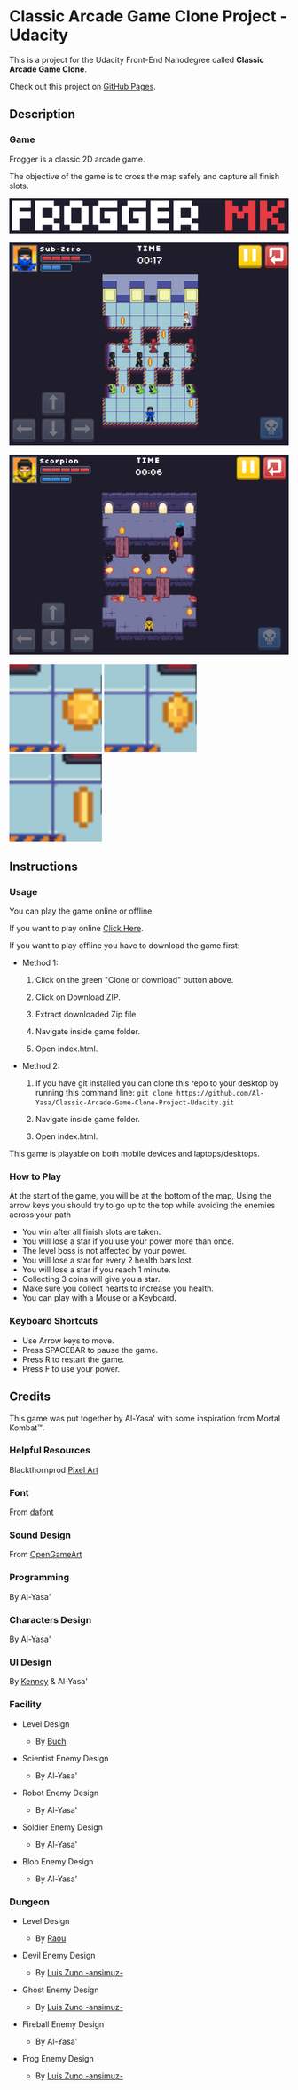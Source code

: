 # Classic Arcade Game Clone Project - Udacity

This is a project for the Udacity Front-End Nanodegree called **Classic Arcade Game Clone**.

Check out this project on [GitHub Pages](https://al-yasa.github.io/Classic-Arcade-Game-Clone-Project-Udacity/ "Classic Arcade Game Clone - Belhenniche Al-Yasa'").

## Description

### Game

Frogger is a classic 2D arcade game.

The objective of the game is to cross the map safely and capture all finish slots.

![Frogger MK](images/froggermk.png "Frogger MK")

![Frogger MK Preview 01](images/fmk_preview01.jpg "Frogger MK Preview 01")

![Frogger MK Preview 02](images/fmk_preview02.jpg "Frogger MK Preview 02")

![Frogger MK Scorpion Power](images/scorpion_power.gif "Frogger MK Scorpion Power")
![Frogger MK Subzero Power](images/subzero_power.gif "Frogger MK Subzero Power")
![Frogger MK Reptile Power](images/reptile_power.gif "Frogger MK Reptile Power")

## Instructions

### Usage

You can play the game online or offline.

If you want to play online [Click Here](https://al-yasa.github.io/Classic-Arcade-Game-Clone-Project-Udacity/ "Classic Arcade Game Clone - Belhenniche Al-Yasa'").

If you want to play offline you have to download the game first:

* Method 1:

    1. Click on the green "Clone or download" button above.

    2. Click on Download ZIP.

    3. Extract downloaded Zip file.

    4. Navigate inside game folder.

    5. Open index.html.

* Method 2:

    1. If you have git installed you can clone this repo to your desktop by running this command line:
`git clone https://github.com/Al-Yasa/Classic-Arcade-Game-Clone-Project-Udacity.git`

    2. Navigate inside game folder.

    3. Open index.html.

This game is playable on both mobile devices and laptops/desktops.

### How to Play

At the start of the game, you will be at the bottom of the map, Using the arrow keys you should try to go up to the top while avoiding the enemies across your path

- You win after all finish slots are taken.
- You will lose a star if you use your power more than once.
- The level boss is not affected by your power.
- You will lose a star for every 2 health bars lost.
- You will lose a star if you reach 1 minute.
- Collecting 3 coins will give you a star.
- Make sure you collect hearts to increase you health.
- You can play with a Mouse or a Keyboard.

### Keyboard Shortcuts

- Use Arrow keys to move.
- Press SPACEBAR to pause the game.
- Press R to restart the game.
- Press F to use your power.

## Credits
This game was put together by Al-Yasa' with some inspiration from Mortal Kombat™.

### Helpful Resources
Blackthornprod [Pixel Art](https://www.youtube.com/playlist?list=PLBIb_auVtBwDCYz94DLRsXQ5nuqL7DiAh)

### Font
From [dafont](https://www.dafont.com/04b-03.font)

### Sound Design
From [OpenGameArt](https://opengameart.org)

### Programming
By Al-Yasa'

### Characters Design
By Al-Yasa'

### UI Design
By [Kenney](https://opengameart.org/content/ui-pack) & Al-Yasa'

### Facility
- Level Design
    * By [Buch](https://opengameart.org/content/sci-fi-interior-tiles)

- Scientist Enemy Design
    * By Al-Yasa'

- Robot Enemy Design
    * By Al-Yasa'

- Soldier Enemy Design
    * By Al-Yasa'

- Blob Enemy Design
    * By Al-Yasa'

### Dungeon
- Level Design
    * By [Raou](https://raou.itch.io/free-dungeon-mini-tileset)

- Devil Enemy Design
    * By [Luis Zuno -ansimuz-](https://ansimuz.itch.io/gothicvania-patreon-collection)

- Ghost Enemy Design
    * By [Luis Zuno -ansimuz-](https://ansimuz.itch.io/gothicvania-patreon-collection)

- Fireball Enemy Design
    * By Al-Yasa'

- Frog Enemy Design
    * By [Luis Zuno -ansimuz-](https://ansimuz.itch.io/grotto-escape-chibi-monsters)
